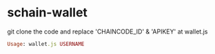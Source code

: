 # schain-wallet
git clone the code and replace 'CHAINCODE_ID' & 'APIKEY' at wallet.js

```ruby
Usage: wallet.js USERNAME
```

